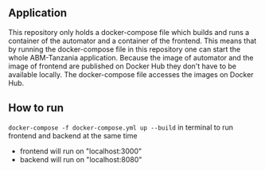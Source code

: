 ## Application
This repository only holds a docker-compose file which builds and runs a container of the automator and a container of the frontend. This means that by running the docker-compose file in this repository one can start the whole ABM-Tanzania application. Because the image of automator and the image of frontend are published on Docker Hub they don't have to be available locally. The docker-compose file accesses the images on Docker Hub.
## How to run
`docker-compose -f docker-compose.yml up --build` in terminal to run frontend and backend at the same time
- frontend will run on "localhost:3000"
- backend will run on "localhost:8080"